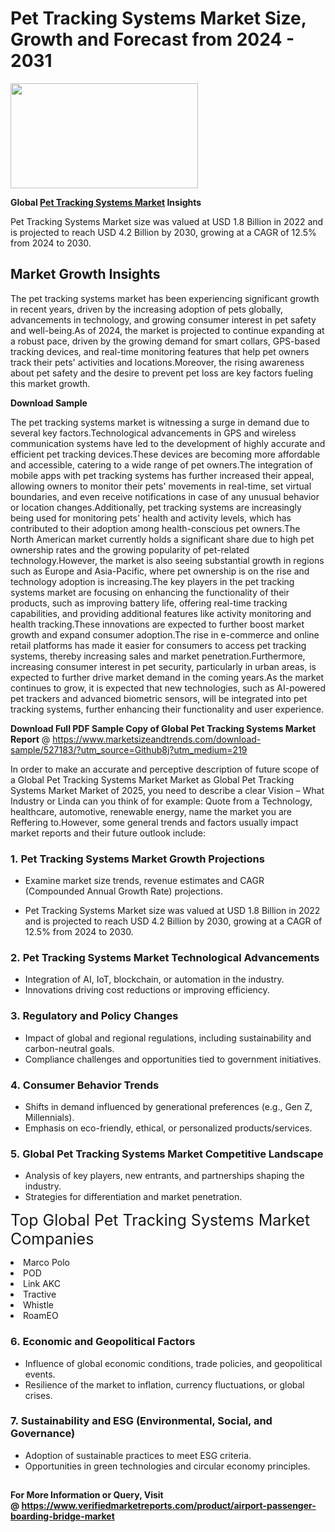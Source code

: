 <H1>Pet Tracking Systems Market Size, Growth and Forecast from 2024 - 2031</H1><img class="aligncenter size-medium wp-image-584254" src="https://thirdeyenews.in/wp-content/uploads/2024/09/Global-Market-Research-300x168.jpeg" alt="" width="300" height="168" /><p><strong>Global&nbsp;<a href="https://www.marketsizeandtrends.com/download-sample/527183/?utm_source=Github8j?utm_medium=219">Pet Tracking Systems Market</a> Insights</strong></p><p>Pet Tracking Systems Market size was valued at USD 1.8 Billion in 2022 and is projected to reach USD 4.2 Billion by 2030, growing at a CAGR of 12.5% from 2024 to 2030.</p><p><h2>Market Growth Insights</h2> <p>The pet tracking systems market has been experiencing significant growth in recent years, driven by the increasing adoption of pets globally, advancements in technology, and growing consumer interest in pet safety and well-being.As of 2024, the market is projected to continue expanding at a robust pace, driven by the growing demand for smart collars, GPS-based tracking devices, and real-time monitoring features that help pet owners track their pets' activities and locations.Moreover, the rising awareness about pet safety and the desire to prevent pet loss are key factors fueling this market growth.</p> <p><strong>Download Sample</strong></p> <p>The pet tracking systems market is witnessing a surge in demand due to several key factors.Technological advancements in GPS and wireless communication systems have led to the development of highly accurate and efficient pet tracking devices.These devices are becoming more affordable and accessible, catering to a wide range of pet owners.The integration of mobile apps with pet tracking systems has further increased their appeal, allowing owners to monitor their pets' movements in real-time, set virtual boundaries, and even receive notifications in case of any unusual behavior or location changes.Additionally, pet tracking systems are increasingly being used for monitoring pets' health and activity levels, which has contributed to their adoption among health-conscious pet owners.The North American market currently holds a significant share due to high pet ownership rates and the growing popularity of pet-related technology.However, the market is also seeing substantial growth in regions such as Europe and Asia-Pacific, where pet ownership is on the rise and technology adoption is increasing.The key players in the pet tracking systems market are focusing on enhancing the functionality of their products, such as improving battery life, offering real-time tracking capabilities, and providing additional features like activity monitoring and health tracking.These innovations are expected to further boost market growth and expand consumer adoption.The rise in e-commerce and online retail platforms has made it easier for consumers to access pet tracking systems, thereby increasing sales and market penetration.Furthermore, increasing consumer interest in pet security, particularly in urban areas, is expected to further drive market demand in the coming years.As the market continues to grow, it is expected that new technologies, such as AI-powered pet trackers and advanced biometric sensors, will be integrated into pet tracking systems, further enhancing their functionality and user experience.<p><span class=""><strong>Download Full PDF Sample Copy of Global Pet Tracking Systems Market Report</strong> @ <a href="https://www.marketsizeandtrends.com/download-sample/527183/?utm_source=Github8j?utm_medium=219" target="_blank">https://www.marketsizeandtrends.com/download-sample/527183/?utm_source=Github8j?utm_medium=219</a></span></p><p>In order to make an accurate and perceptive description of future scope of a Global&nbsp;Pet Tracking Systems Market Market as Global&nbsp;Pet Tracking Systems Market Market of 2025, you need to describe a clear Vision &ndash; What Industry or Linda can you think of for example: Quote from a Technology, healthcare, automotive, renewable energy, name the market you are Reffering to.However, some general trends and factors usually impact market reports and their future outlook include:</p><h3>1.&nbsp;<strong>Pet Tracking Systems Market Growth Projections</strong></h3><ul><li>Examine market size trends, revenue estimates and CAGR (Compounded Annual Growth Rate) projections.</li><li><p>Pet Tracking Systems Market size was valued at USD 1.8 Billion in 2022 and is projected to reach USD 4.2 Billion by 2030, growing at a CAGR of 12.5% from 2024 to 2030.</p></li></ul><h3>2.&nbsp;<strong>Pet Tracking Systems Market Technological Advancements</strong></h3><ul><li>Integration of AI, IoT, blockchain, or automation in the industry.</li><li>Innovations driving cost reductions or improving efficiency.</li></ul><h3>3.&nbsp;<strong>Regulatory and Policy Changes</strong></h3><ul><li>Impact of global and regional regulations, including sustainability and carbon-neutral goals.</li><li>Compliance challenges and opportunities tied to government initiatives.</li></ul><h3>4.&nbsp;<strong>Consumer Behavior Trends</strong></h3><ul><li>Shifts in demand influenced by generational preferences (e.g., Gen Z, Millennials).</li><li>Emphasis on eco-friendly, ethical, or personalized products/services.</li></ul><h3>5.&nbsp;<strong>Global Pet Tracking Systems Market Competitive Landscape</strong></h3><ul><li>Analysis of key players, new entrants, and partnerships shaping the industry.</li><li>Strategies for differentiation and market penetration.</li></ul><p data-pm-slice="1 1 []"><span style="color: inherit; font-family: inherit; font-size: 25px;">Top Global Pet Tracking Systems Market Companies</span></p><div class="" data-test-id=""><p><li>Marco Polo</li><li> POD</li><li> Link AKC</li><li> Tractive</li><li> Whistle</li><li> RoamEO</li></p></div><h3>6.&nbsp;<strong>Economic and Geopolitical Factors</strong></h3><ul><li>Influence of global economic conditions, trade policies, and geopolitical events.</li><li>Resilience of the market to inflation, currency fluctuations, or global crises.</li></ul><h3>7.&nbsp;<strong>Sustainability and ESG (Environmental, Social, and Governance)</strong></h3><ul><li>Adoption of sustainable practices to meet ESG criteria.</li><li>Opportunities in green technologies and circular economy principles.</li></ul><h2><strong style="font-size: 14px;">For More Information or Query, Visit @&nbsp;</strong><a style="background-color: #ffffff; font-size: 14px;" href="https://www.marketsizeandtrends.com/report/pet-tracking-systems-market/" target="_blank">https://www.verifiedmarketreports.com/product/airport-passenger-boarding-bridge-market</a></h2>